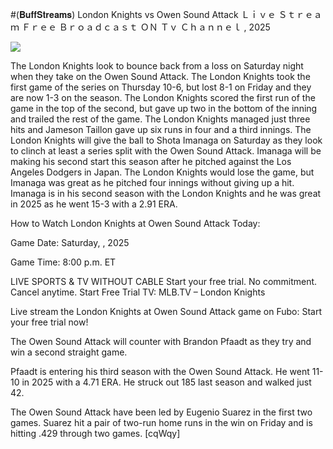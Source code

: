 #(𝐁𝐮𝐟𝐟𝐒𝐭𝐫𝐞𝐚𝐦𝐬) London Knights vs Owen Sound Attack Ｌｉｖｅ Ｓｔｒｅａｍ Ｆｒｅｅ Ｂｒｏａｄｃａｓｔ ＯＮ Ｔｖ Ｃｈａｎｎｅｌ , 2025  
  
  
[![](https://i.imgur.com/qSNzIqt.png)](https://movie.rssnews.media/hSLEbCExW.php)  
  
The London Knights look to bounce back from a loss on Saturday night when they take on the Owen Sound Attack. The London Knights took the first game of the series on Thursday 10-6, but lost 8-1 on Friday and they are now 1-3 on the season. The London Knights scored the first run of the game in the top of the second, but gave up two in the bottom of the inning and trailed the rest of the game. The London Knights managed just three hits and Jameson Taillon gave up six runs in four and a third innings. The London Knights will give the ball to Shota Imanaga on Saturday as they look to clinch at least a series split with the Owen Sound Attack. Imanaga will be making his second start this season after he pitched against the Los Angeles Dodgers in Japan. The London Knights would lose the game, but Imanaga was great as he pitched four innings without giving up a hit. Imanaga is in his second season with the London Knights and he was great in 2025 as he went 15-3 with a 2.91 ERA.

How to Watch London Knights at Owen Sound Attack Today:

Game Date: Saturday, , 2025

Game Time: 8:00 p.m. ET

LIVE SPORTS & TV WITHOUT CABLE
Start your free trial. No commitment. Cancel anytime.
Start Free Trial
TV: MLB.TV – London Knights

Live stream the London Knights at Owen Sound Attack game on Fubo: Start your free trial now!

The Owen Sound Attack will counter with Brandon Pfaadt as they try and win a second straight game.

Pfaadt is entering his third season with the Owen Sound Attack. He went 11-10 in 2025 with a 4.71 ERA. He struck out 185 last season and walked just 42.

The Owen Sound Attack have been led by Eugenio Suarez in the first two games. Suarez hit a pair of two-run home runs in the win on Friday and is hitting .429 through two games. [cqWqy]